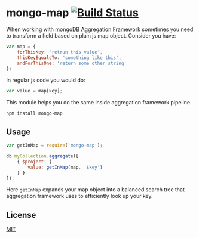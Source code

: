 # mongo-map [![Build Status](https://travis-ci.org/e-conomic/mongo-map.svg?branch=master)](https://travis-ci.org/e-conomic/mongo-map)

When working with [mongoDB Aggregation Framework](http://docs.mongodb.org/manual/aggregation) sometimes you need to transform a field based on plain js map object. Consider you have:
```javascript
var map = {
	forThisKey: 'retrun this value',
	thisKeyEqualsTo: 'something like this',
	andForThisOne: 'return some other string'
};
```
In regular js code you would do:
```javascript
var value = map[key];
```
This module helps you do the same inside aggregation framework pipeline.

	npm install mongo-map

## Usage

```javascript
var getInMap = require('mongo-map');

db.myCollection.aggregate([
	{ $project: {
		value: getInMap(map, '$key')
	} }
]);
```
Here `getInMap` expands your map object into a balanced search tree that aggregation framework uses to efficiently look up your key.


## License

[MIT](http://opensource.org/licenses/MIT)
